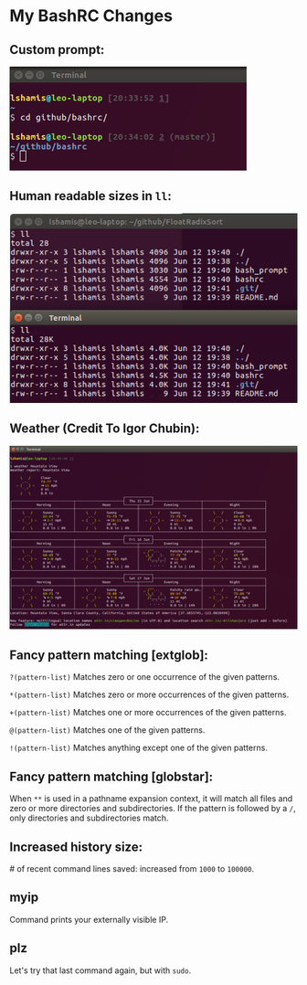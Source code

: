 # My BashRC Changes

## Custom prompt:
<img src="images/prompt.png" />

## Human readable sizes in `ll`:
<img src="images/ll_h.png" />

## Weather (Credit To Igor Chubin):
<img src="images/weather.png" />

## Fancy pattern matching [extglob]:

`?(pattern-list)` Matches zero or one occurrence of the given patterns.

`*(pattern-list)` Matches zero or more occurrences of the given patterns.

`+(pattern-list)` Matches one or more occurrences of the given patterns.

`@(pattern-list)` Matches one of the given patterns.

`!(pattern-list)` Matches anything except one of the given patterns.

## Fancy pattern matching [globstar]:
When `**` is used in a pathname expansion context, it will match all files and zero or more directories and subdirectories. If the pattern is followed by a `/`, only directories and subdirectories match.

## Increased history size:
\# of recent command lines saved: increased from `1000` to `100000`.

## myip

Command prints your externally visible IP.

## plz

Let's try that last command again, but with `sudo`.

